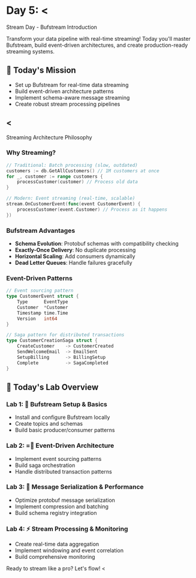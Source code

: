 # Day 5: <
 Stream Day - Bufstream Introduction

Transform your data pipeline with real-time streaming! Today you'll master Bufstream, build event-driven architectures, and create production-ready streaming systems.

## 🎯 Today's Mission
- Set up Bufstream for real-time data streaming
- Build event-driven architecture patterns
- Implement schema-aware message streaming
- Create robust stream processing pipelines

## <
 Streaming Architecture Philosophy

### Why Streaming?
```go
// Traditional: Batch processing (slow, outdated)
customers := db.GetAllCustomers() // 1M customers at once
for _, customer := range customers {
    processCustomer(customer) // Process old data
}

// Modern: Event streaming (real-time, scalable)
stream.OnCustomerEvent(func(event CustomerEvent) {
    processCustomer(event.Customer) // Process as it happens
})
```

### Bufstream Advantages
- **Schema Evolution**: Protobuf schemas with compatibility checking
- **Exactly-Once Delivery**: No duplicate processing
- **Horizontal Scaling**: Add consumers dynamically
- **Dead Letter Queues**: Handle failures gracefully

### Event-Driven Patterns
```go
// Event sourcing pattern
type CustomerEvent struct {
    Type      EventType
    Customer  *Customer
    Timestamp time.Time
    Version   int64
}

// Saga pattern for distributed transactions
type CustomerCreationSaga struct {
    CreateCustomer    -> CustomerCreated
    SendWelcomeEmail  -> EmailSent
    SetupBilling      -> BillingSetup
    Complete          -> SagaCompleted
}
```

## 🌊 Today's Lab Overview

### Lab 1: 🌊 Bufstream Setup & Basics
- Install and configure Bufstream locally
- Create topics and schemas
- Build basic producer/consumer patterns

### Lab 2: = Event-Driven Architecture
- Implement event sourcing patterns
- Build saga orchestration
- Handle distributed transaction patterns

### Lab 3: 🎯 Message Serialization & Performance
- Optimize protobuf message serialization
- Implement compression and batching
- Build schema registry integration

### Lab 4: ⚡ Stream Processing & Monitoring
- Create real-time data aggregation
- Implement windowing and event correlation
- Build comprehensive monitoring

Ready to stream like a pro? Let's flow! <
